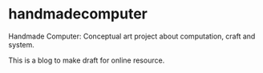 # handmadecomputer
Handmade Computer: Conceptual art project about computation, craft and system. 

This is a blog to make draft for online resource. 
